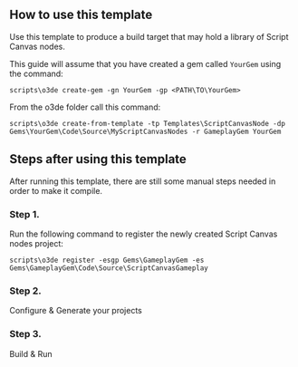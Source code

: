 ## How to use this template

Use this template to produce a build target that may hold a library of Script Canvas nodes. 


This guide will assume that you have created a gem called `YourGem` using the command: 

```
scripts\o3de create-gem -gn YourGem -gp <PATH\TO\YourGem>
```

From the o3de folder call this command:

```
scripts\o3de create-from-template -tp Templates\ScriptCanvasNode -dp Gems\YourGem\Code\Source\MyScriptCanvasNodes -r GameplayGem YourGem
```

## Steps after using this template

After running this template, there are still some manual steps needed in order to make it compile.

### Step 1.

Run the following command to register the newly created Script Canvas nodes project:

```
scripts\o3de register -esgp Gems\GameplayGem -es Gems\GameplayGem\Code\Source\ScriptCanvasGameplay
```

### Step 2.

Configure & Generate your projects

### Step 3. 

Build & Run